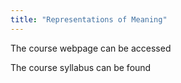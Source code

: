 ```yaml
---
title: "Representations of Meaning"
---
```

The course webpage can be accessed 

The course syllabus can be found 
